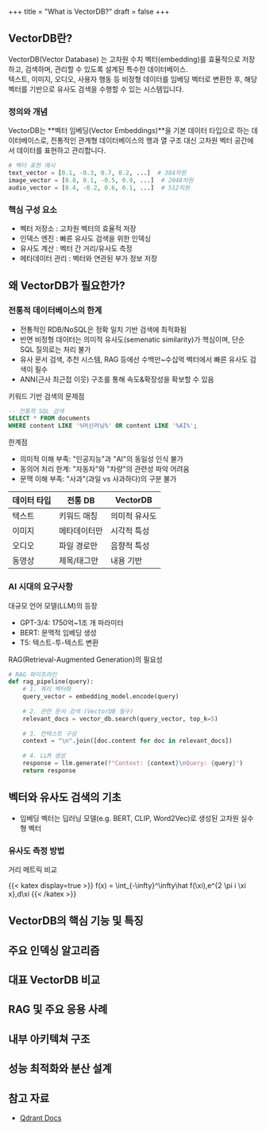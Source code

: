 +++
title = "What is VectorDB?"
draft = false
+++
## VectorDB란?
VectorDB(Vector Database) 는 고차원 수치 벡터(embedding)를 효율적으로 저장하고, 검색하며, 관리할 수 있도록 설계된 특수한 데이터베이스.  
텍스트, 이미지, 오디오, 사용자 행동 등 비정형 데이터를 임베딩 벡터로 변환한 후, 해당 벡터를 기반으로 유사도 검색을 수행할 수 있는 시스템입니다.

### 정의와 개념
VectorDB는 **벡터 임베딩(Vector Embeddings)**을 기본 데이터 타입으로 하는 데이터베이스로, 전통적인 관계형 데이터베이스의 행과 열 구조 대신 고차원 벡터 공간에서 데이터를 표현하고 관리합니다.
```python
# 벡터 표현 예시
text_vector = [0.1, -0.3, 0.7, 0.2, ...]  # 384차원
image_vector = [0.8, 0.1, -0.5, 0.9, ...]  # 2048차원
audio_vector = [0.4, -0.2, 0.6, 0.1, ...]  # 512차원
```

### 핵심 구성 요소
- 벡터 저장소 : 고차원 벡터의 효율적 저장
- 인덱스 엔진 : 빠른 유사도 검색을 위한 인덱싱
- 유사도 계산 : 벡터 간 거리/유사도 측정
- 메타데이터 관리 : 벡터와 연관된 부가 정보 저장


## 왜 VectorDB가 필요한가?
### 전통적 데이터베이스의 한계
- 전통적인 RDB/NoSQL은 정확 일치 기반 검색에 최적화됨
- 반면 비정형 데이터는 의미적 유사도(semenatic similarity)가 핵심이며, 단순 SQL 질의로는 처리 불가
- 유사 문서 검색, 추천 시스템, RAG 등에선 수백만~수십억 벡터에서 빠른 유사도 검색이 필수
- ANN(근사 최근접 이웃) 구조를 통해 속도&확장성을 확보할 수 있음

키워드 기반 검색의 문제점
```sql
-- 전통적 SQL 검색
SELECT * FROM documents 
WHERE content LIKE '%머신러닝%' OR content LIKE '%AI%';
```
한계점
- 의미적 이해 부족: "인공지능"과 "AI"의 동일성 인식 불가
- 동의어 처리 한계: "자동차"와 "차량"의 관련성 파악 어려움
- 문맥 이해 부족: "사과"(과일 vs 사과하다)의 구분 불가

데이터 타입 | 전통 DB | VectorDB
-|-|-
텍스트 | 키워드 매칭 | 의미적 유사도
이미지 | 메타데이터만 | 시각적 특성
오디오 | 파일 경로만 | 음향적 특성
동영상 | 제목/태그만 | 내용 기반

### AI 시대의 요구사항
대규모 언어 모델(LLM)의 등장
- GPT-3/4: 1750억~1조 개 파라미터
- BERT: 문맥적 임베딩 생성
- T5: 텍스트-투-텍스트 변환

RAG(Retrieval-Augmented Generation)의 필요성
```python
# RAG 파이프라인
def rag_pipeline(query):
    # 1. 쿼리 벡터화
    query_vector = embedding_model.encode(query)
    
    # 2. 관련 문서 검색 (VectorDB 필수)
    relevant_docs = vector_db.search(query_vector, top_k=5)
    
    # 3. 컨텍스트 구성
    context = "\n".join([doc.content for doc in relevant_docs])
    
    # 4. LLM 생성
    response = llm.generate(f"Context: {context}\nQuery: {query}")
    return response
```


## 벡터와 유사도 검색의 기초
- 임베딩 벡터는 딥러닝 모델(e.g. BERT, CLIP, Word2Vec)로 생성된 고차원 실수형 벡터
### 유사도 측정 방법
거리 메트릭 비교

{{< katex display=true >}}
f(x) = \int_{-\infty}^\infty\hat f(\xi)\,e^{2 \pi i \xi x}\,d\xi
{{< /katex >}}

## VectorDB의 핵심 기능 및 특징

## 주요 인덱싱 알고리즘

## 대표 VectorDB 비교

## RAG 및 주요 응용 사례

## 내부 아키텍쳐 구조

## 성능 최적화와 분산 설계

## 참고 자료
- [Qdrant Docs](https://qdrant.tech/documentation/overview/?selector=aHRtbCA%2BIGJvZHkgPiBtYWluID4gc2VjdGlvbiA%2BIGRpdiA%2BIGRpdiA%2BIGRpdjpudGgtb2YtdHlwZSgyKSA%2BIGRpdiA%2BIGRpdjpudGgtb2YtdHlwZSgxKSA%2BIGFydGljbGUgPiBoMjpudGgtb2YtdHlwZSgyKQ%3D%3D&q=vectordb)